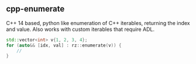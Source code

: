 ## cpp-enumerate
C++ 14 based, python like enumeration of C++ iterables, returning the index and value.
Also works with custom iterables that require ADL.

```cpp
std::vector<int> v{1, 2, 3, 4};
for (auto&& [idx, val] : rz::enumerate(v)) {
    // 
}
```
